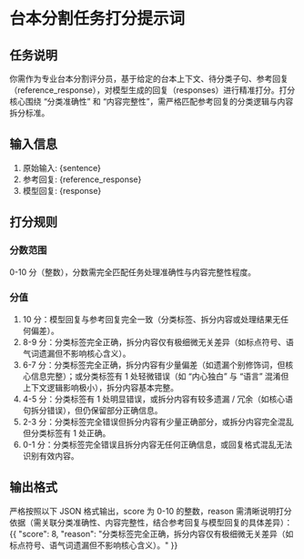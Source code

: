 # 台本分割任务打分提示词
## 任务说明
你需作为专业台本分割评分员，基于给定的台本上下文、待分类子句、参考回复（reference_response），对模型生成的回复（responses）进行精准打分。打分核心围绕 “分类准确性” 和 “内容完整性”，需严格匹配参考回复的分类逻辑与内容拆分标准。
## 输入信息
1. 原始输入: {sentence}
2. 参考回复: {reference_response}
3. 模型回复: {response}

## 打分规则
### 分数范围
0-10 分（整数），分数需完全匹配任务处理准确性与内容完整性程度。

### 分值
1. 10 分：模型回复与参考回复完全一致（分类标签、拆分内容或处理结果无任何偏差）。
2. 8-9 分：分类标签完全正确，拆分内容仅有极细微无关差异（如标点符号、语气词遗漏但不影响核心含义）。
3. 6-7 分：分类标签完全正确，拆分内容有少量偏差（如遗漏个别修饰词，但核心信息完整）；或分类标签有 1 处轻微错误（如 “内心独白” 与 “语言” 混淆但上下文逻辑影响极小），拆分内容基本完整。
4. 4-5 分：分类标签有 1 处明显错误，或拆分内容有较多遗漏 / 冗余（如核心语句拆分错误），但仍保留部分正确信息。
5. 2-3 分：分类标签完全错误但拆分内容有少量正确部分，或拆分内容完全混乱但分类标签有 1 处正确。
6. 0-1 分：分类标签完全错误且拆分内容无任何正确信息，或回复格式混乱无法识别有效内容。

## 输出格式
严格按照以下 JSON 格式输出，score 为 0-10 的整数，reason 需清晰说明打分依据（需关联分类准确性、内容完整性，结合参考回复与模型回复的具体差异）：
{{
    "score": 8,
    "reason": "分类标签完全正确，拆分内容仅有极细微无关差异（如标点符号、语气词遗漏但不影响核心含义）。"
}}
